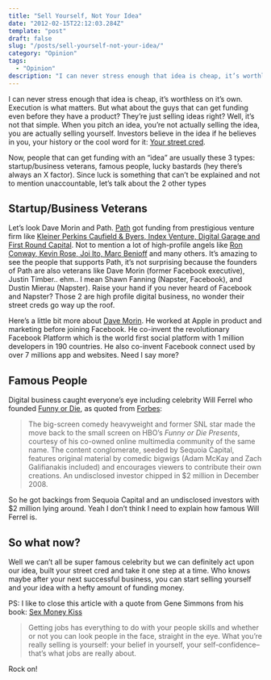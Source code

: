 ```yaml
---
title: "Sell Yourself, Not Your Idea"
date: "2012-02-15T22:12:03.284Z"
template: "post"
draft: false
slug: "/posts/sell-yourself-not-your-idea/"
category: "Opinion"
tags:
  - "Opinion"
description: "I can never stress enough that idea is cheap, it’s worthless on it’s own. Execution is what matters. But what about the guys that can get funding even before they have a product? They’re just selling ideas right? Well, it’s not that simple. When you pitch an idea, you’re not actually selling the idea, you are actually selling yourself. Investors believe in the idea if he believes in you, your history or the cool word for it: Your street cred."
---
```


I can never stress enough that idea is cheap, it’s worthless on it’s own. Execution is what matters. But what about the guys that can get funding even before they have a product? They’re just selling ideas right? Well, it’s not that simple. When you pitch an idea, you’re not actually selling the idea, you are actually selling yourself. Investors believe in the idea if he believes in you, your history or the cool word for it: <span style="text-decoration: underline;">Your street cred</span>.

Now, people that can get funding with an “idea” are usually these 3 types: startup/business veterans, famous people, lucky bastards (hey there’s always an X factor). Since luck is something that can’t be explained and not to mention unaccountable, let’s talk about the 2 other types

## Startup/Business Veterans

Let’s look Dave Morin and Path. [Path](http://path.com/) got funding from prestigious venture firm like [Kleiner Perkins Caufield & Byers, Index Venture, Digital Garage and First Round Capital](http://www.blogherald.com/2011/02/02/paths-personal-network-startup-funding/). Not to mention a lot of high-profile angels like [Ron Conway, Kevin Rose, Joi Ito, Marc Benioff](http://www.quora.com/Path-company-product/Who-funded-Path) and many others. It’s amazing to see the people that supports Path, it’s not surprising because the founders of Path are also veterans like Dave Morin (former Facebook executive), Justin Timber.. ehm.. I mean Shawn Fanning (Napster, Facebook), and Dustin Mierau (Napster). Raise your hand if you never heard of Facebook and Napster? Those 2 are high profile digital business, no wonder their street creds go way up the roof.

Here’s a little bit more about [Dave Morin](http://www.crunchbase.com/person/dave-morin). He worked at Apple in product and marketing before joining Facebook. He co-invent the revolutionary Facebook Platform which is the world first social platform with 1 million developers in 190 countries. He also co-invent Facebook connect used by over 7 millions app and websites. Need I say more?

## Famous People

Digital business caught everyone’s eye including celebrity Will Ferrel who founded [Funny or Die](http://www.funnyordie.com/), as quoted from [Forbes](http://www.forbes.com/2010/10/06/celebrity-backed-startups-entrepreneurs-technology-sustainable-tech-10_slide_8.html):

> The big-screen comedy heavyweight and former SNL star made the move back to the small screen on HBO’s _Funny or Die Presents_, courtesy of his co-owned online multimedia community of the same name. The content conglomerate, seeded by Sequoia Capital, features original material by comedic bigwigs (Adam McKay and Zach Galifianakis included) and encourages viewers to contribute their own creations. An undisclosed investor chipped in \$2 million in December 2008.

So he got backings from Sequoia Capital and an undisclosed investors with \$2 million lying around. Yeah I don’t think I need to explain how famous Will Ferrel is.

## So what now?

Well we can’t all be super famous celebrity but we can definitely act upon our idea, built your street cred and take it one step at a time. Who knows maybe after your next successful business, you can start selling yourself and your idea with a hefty amount of funding money.

PS: I like to close this article with a quote from Gene Simmons from his book: [Sex Money Kiss](http://www.amazon.com/Sex-Money-Kiss-Gene-Simmons/dp/1893224864)

> Getting jobs has everything to do with your people skills and whether or not you can look people in the face, straight in the eye. What you’re really selling is yourself: your belief in yourself, your self-confidence–that’s what jobs are really about.

Rock on!
